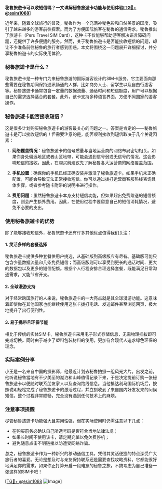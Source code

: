 **秘魯旅遊卡可以收短信嗎？一文详解秘魯旅遊卡功能与使用体验[[TG💪+ @esim1088](https://t.me/s/esim1088)]**

近年来，随着全球旅行的普及，秘魯作为一个充满神秘色彩和自然美景的国度，吸引了越来越多的游客前往探索。而为了方便国际旅客在秘魯的通信需求，秘魯推出了旅游卡（Peru Travel SIM Card），这种卡不仅能够帮助游客解决语言障碍问题，还提供了许多便捷的服务。然而，关于秘魯旅遊卡是否能接收短信的问题，却让不少准备前往秘魯的旅行者感到困惑。本文将围绕这一问题展开详细探讨，并分享秘魯旅遊卡的实际使用体验。

### 秘魯旅遊卡是什么？

秘魯旅遊卡是一种专门为来秘魯旅游的国际游客设计的SIM卡服务。它主要面向那些需要在秘魯期间保持通讯畅通的人群，比如商务人士、留学生以及自由行游客等。秘魯旅遊卡通常包含一定量的数据流量、通话时间和短信额度，用户可以根据自己的需求选择适合的套餐。此外，该卡支持多种语言界面，方便不同国家的游客操作。

### 秘魯旅遊卡能否接收短信？

这是很多计划购买秘魯旅遊卡的游客最关心的问题之一。答案是肯定的——秘魯旅遊卡是可以接收短信的！但需要注意的是，能否顺利接收到短信取决于几个关键因素：

1. **网络覆盖情况**：秘魯旅遊卡的信号质量与当地运营商的网络布局密切相关。如果你身处偏远地区或者山区地带，可能会遇到信号弱或无信号的情况，这会影响短信的接收。因此，在购买前建议先了解秘魯各大运营商的网络覆盖范围。
   
2. **手机设置**：确保你的手机已经正确安装并激活了秘魯旅遊卡。如果手机未正确配置，可能会导致无法正常接收短信。你可以通过拨打运营商客服热线咨询具体步骤，或者参考随卡附带的说明书进行操作。

3. **费用问题**：虽然秘魯旅遊卡本身支持短信功能，但如果超出免费赠送的短信额度，则会产生额外费用。因此，在使用过程中要留意自己的短信消耗情况，避免不必要的支出。

### 使用秘魯旅遊卡的优势

除了能够接收短信外，秘魯旅遊卡还有许多其他优点值得我们关注：

#### 1. 灵活多样的套餐选择
秘魯旅遊卡提供多种套餐供用户挑选，从基础版到高级版应有尽有。基础版可能只包含少量数据流量和几条免费短信；而高级版则可以享受到更长的通话时间、更大的数据包以及更多的短信配额。根据个人行程安排合理选择套餐，既能满足日常沟通需求，又能节省开支。

#### 2. 全球漫游支持
对于经常跨国旅行的人来说，秘魯旅遊卡的一大亮点就是其全球漫游功能。这意味着即使你在其他国家也能继续使用这张卡拨打电话、发送邮件甚至浏览网页，极大地提升了出行便利性。

#### 3. 易于携带且环保节能
相比于传统的实体SIM卡，秘魯旅遊卡采用电子形式存储信息，无需物理插拔即可完成切换。同时由于减少了塑料包装材料的使用，更加符合现代人追求绿色环保的理念。

### 实际案例分享

小王是一名来自中国的摄影师，他最近计划去秘魯拍摄一组风光大片。出发之前，他听说秘魯當地有不少美丽的湖泊和山峰值得记录下来，于是决定提前订购一张秘魯旅遊卡以便随时联系朋友家人以及查询路线信息。当他抵达利马国际机场后，按照说明轻松完成了秘魯旅遊卡的激活过程，并立刻收到了来自国内好友发来的问候短信。整个过程非常顺畅，完全没有遇到任何技术上的麻烦。

### 注意事项提醒

尽管秘魯旅遊卡功能强大且实用性强，但在实际使用时仍需注意以下几点：

- 在购买前务必确认自己所选号码是否符合当地法律法规；
- 如果长时间不使用该卡，请定期充值以免欠费停机；
- 避免随意点击不明链接以防遭受网络诈骗。

总之，秘魯旅遊卡作为一种新兴的移动通信工具，凭借其灵活便捷的特点深受广大旅行者的喜爱。无论是想及时与亲友保持联系还是需要查找攻略资料，它都能很好地满足你的需求。如果你正打算开启一段难忘的秘魯之旅，不妨考虑为自己准备一张这样的SIM卡吧！

[[TG💪+ @esim1088](https://t.me/s/esim1088) ![Image](https://i.postimg.cc/4NQfJmqS/Snipaste-2025-05-13-00-14-12.png)]